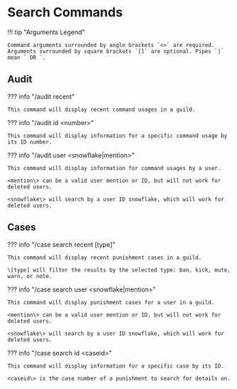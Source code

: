# Search Commands

!!! tip "Arguments Legend"

    Command arguments surrounded by angle brackets `<>` are required. Arguments surrounded by square brackets `[]` are optional. Pipes `|` mean ` OR `.

## Audit

??? info "/audit recent"

    This command will display recent command usages in a guild.

??? info "/audit id <number\>"

    This command will display information for a specific command usage by its ID number.

??? info "/audit user <snowflake|mention\>"

    This command will display information for command usages by a user.

    <mention\> can be a valid user mention or ID, but will not work for deleted users.

    <snowflake\> will search by a user ID snowflake, which will work for deleted users.

## Cases

??? info "/case search recent \[type]"

    This command will display recent punishment cases in a guild.
    
    \[type] will filter the results by the selected type: ban, kick, mute, warn, or note.

??? info "/case search user <snowflake|mention\>"

    This command will display punishment cases for a user in a guild.
    
    <mention\> can be a valid user mention or ID, but will not work for deleted users.

    <snowflake\> will search by a user ID snowflake, which will work for deleted users.

??? info "/case search id <caseid\>"

    This command will display information for a specific case by its ID.

    <caseid\> is the case number of a punishment to search for details on.